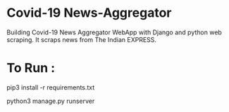 # Covid-19 News-Aggregator
 Building Covid-19 News Aggregator WebApp with Django and python web scraping. It scraps news from The Indian EXPRESS.

# To Run :
pip3 install -r requirements.txt

python3 manage.py runserver
